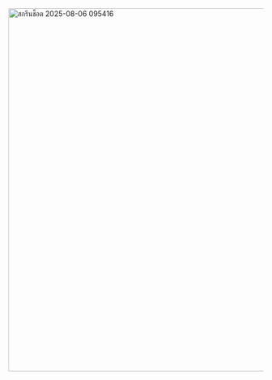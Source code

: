 
<img width="1426" height="717" alt="สกรีนช็อต 2025-08-06 095416" src="https://github.com/user-attachments/assets/130e61f4-5fc6-4d02-81a6-c76b2d06a0c0" />
